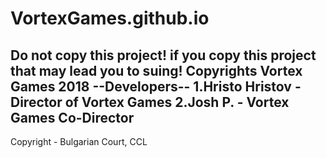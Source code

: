 # VortexGames.github.io
Do not copy this project! 
if you copy this project that may lead you to suing!
Copyrights Vortex Games 2018
--Developers--
1.Hristo Hristov - Director of Vortex Games
2.Josh P. - Vortex Games Co-Director
--------------
Copyright - Bulgarian Court, CCL
